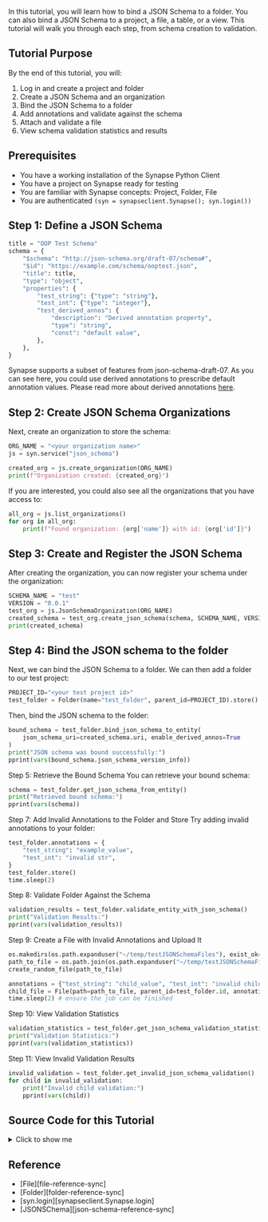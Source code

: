 In this tutorial, you will learn how to bind a JSON Schema to a folder. You can also bind a JSON Schema to a project, a file, a table, or a view. This tutorial will walk you through each step, from schema creation to validation.

## Tutorial Purpose
By the end of this tutorial, you will:

1. Log in and create a project and folder
2. Create a JSON Schema and an organization
3. Bind the JSON Schema to a folder
4. Add annotations and validate against the schema
5. Attach and validate a file
6. View schema validation statistics and results

## Prerequisites
* You have a working installation of the Synapse Python Client
* You have a project on Synapse ready for testing
* You are familiar with Synapse concepts: Project, Folder, File
* You are authenticated `(syn = synapseclient.Synapse(); syn.login())`


##  Step 1: Define a JSON Schema
```python
title = "OOP Test Schema"
schema = {
    "$schema": "http://json-schema.org/draft-07/schema#",
    "$id": "https://example.com/schema/ooptest.json",
    "title": title,
    "type": "object",
    "properties": {
        "test_string": {"type": "string"},
        "test_int": {"type": "integer"},
        "test_derived_annos": {
            "description": "Derived annotation property",
            "type": "string",
            "const": "default value",
        },
    },
}
```
Synapse supports a subset of features from json-schema-draft-07. As you can see here, you could use derived annotations to prescribe default annotation values. Please read more about derived annotations [here](https://help.synapse.org/docs/JSON-Schemas.3107291536.html#JSONSchemas-DerivedAnnotations).


##  Step 2: Create JSON Schema Organizations
Next, create an organization to store the schema:

```python
ORG_NAME = "<your organization name>"
js = syn.service("json_schema")

created_org = js.create_organization(ORG_NAME)
print(f"Organization created: {created_org}")
```
If you are interested, you could also see all the organizations that you have access to:
```python
all_org = js.list_organizations()
for org in all_org:
    print(f"Found organization: {org['name']} with id: {org['id']}")
```

## Step 3: Create and Register the JSON Schema
After creating the organization, you can now register your schema under the organization:
```python
SCHEMA_NAME = "test"
VERSION = "0.0.1"
test_org = js.JsonSchemaOrganization(ORG_NAME)
created_schema = test_org.create_json_schema(schema, SCHEMA_NAME, VERSION)
print(created_schema)
```

## Step 4: Bind the JSON schema to the folder
Next, we can bind the JSON Schema to a folder. We can then add a folder to our test project:
```python
PROJECT_ID="<your test project id>"
test_folder = Folder(name="test_folder", parent_id=PROJECT_ID).store()
```

Then, bind the JSON schema to the folder:
```python
bound_schema = test_folder.bind_json_schema_to_entity(
    json_schema_uri=created_schema.uri, enable_derived_annos=True
)
print("JSON schema was bound successfully:")
pprint(vars(bound_schema.json_schema_version_info))
```

Step 5: Retrieve the Bound Schema
You can retrieve your bound schema:
```python
schema = test_folder.get_json_schema_from_entity()
print("Retrieved bound schema:")
pprint(vars(schema))
```

Step 7: Add Invalid Annotations to the Folder and Store
Try adding invalid annotations to your folder:
```python
test_folder.annotations = {
    "test_string": "example_value",
    "test_int": "invalid str",
}
test_folder.store()
time.sleep(2)
```

Step 8: Validate Folder Against the Schema
```python
validation_results = test_folder.validate_entity_with_json_schema()
print("Validation Results:")
pprint(vars(validation_results))
```

Step 9: Create a File with Invalid Annotations and Upload It
```python
os.makedirs(os.path.expanduser("~/temp/testJSONSchemaFiles"), exist_ok=True)
path_to_file = os.path.join(os.path.expanduser("~/temp/testJSONSchemaFiles"), "test_file.txt")
create_random_file(path_to_file)

annotations = {"test_string": "child_value", "test_int": "invalid child str"}
child_file = File(path=path_to_file, parent_id=test_folder.id, annotations=annotations).store()
time.sleep(2) # ensure the job can be finished
```


Step 10: View Validation Statistics
```python
validation_statistics = test_folder.get_json_schema_validation_statistics()
print("Validation Statistics:")
pprint(vars(validation_statistics))
```

Step 11: View Invalid Validation Results
```python
invalid_validation = test_folder.get_invalid_json_schema_validation()
for child in invalid_validation:
    print("Invalid child validation:")
    pprint(vars(child))
```

## Source Code for this Tutorial

<details class="quote">
  <summary>Click to show me</summary>

```python
{!docs/tutorials/python/tutorial_scripts/json_schema.py!}
```
</details>


## Reference
- [File][file-reference-sync]
- [Folder][folder-reference-sync]
- [syn.login][synapseclient.Synapse.login]
- [JSONSChema][json-schema-reference-sync]
